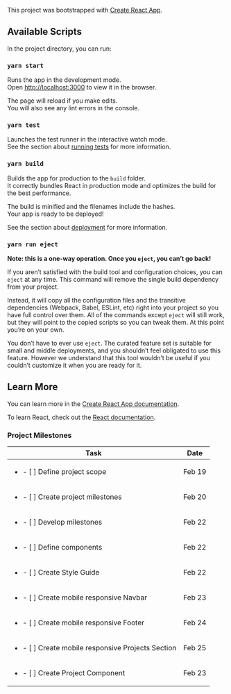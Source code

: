 This project was bootstrapped with [Create React App](https://github.com/facebook/create-react-app).

## Available Scripts

In the project directory, you can run:

### `yarn start`

Runs the app in the development mode.<br>
Open [http://localhost:3000](http://localhost:3000) to view it in the browser.

The page will reload if you make edits.<br>
You will also see any lint errors in the console.

### `yarn test`

Launches the test runner in the interactive watch mode.<br>
See the section about [running tests](https://facebook.github.io/create-react-app/docs/running-tests) for more information.

### `yarn build`

Builds the app for production to the `build` folder.<br>
It correctly bundles React in production mode and optimizes the build for the best performance.

The build is minified and the filenames include the hashes.<br>
Your app is ready to be deployed!

See the section about [deployment](https://facebook.github.io/create-react-app/docs/deployment) for more information.

### `yarn run eject`

**Note: this is a one-way operation. Once you `eject`, you can’t go back!**

If you aren’t satisfied with the build tool and configuration choices, you can `eject` at any time. This command will remove the single build dependency from your project.

Instead, it will copy all the configuration files and the transitive dependencies (Webpack, Babel, ESLint, etc) right into your project so you have full control over them. All of the commands except `eject` will still work, but they will point to the copied scripts so you can tweak them. At this point you’re on your own.

You don’t have to ever use `eject`. The curated feature set is suitable for small and middle deployments, and you shouldn’t feel obligated to use this feature. However we understand that this tool wouldn’t be useful if you couldn’t customize it when you are ready for it.

## Learn More

You can learn more in the [Create React App documentation](https://facebook.github.io/create-react-app/docs/getting-started).

To learn React, check out the [React documentation](https://reactjs.org/).
<br>
### Project Milestones
| Task                            | Date   |
| ------------------------------- | ------ |
| <ul><li>- [ ] Define project scope</li></ul>| Feb 19 |
| <ul><li>- [ ] Create project milestones</li></ul>| Feb 20 |
| <ul><li>- [ ] Develop milestones</li></ul>| Feb 22 |
| <ul><li>- [ ] Define components</li></ul>| Feb 22 |
| <ul><li>- [ ] Create Style Guide</li></ul>| Feb 22 |
| <ul><li>- [ ] Create mobile responsive Navbar</li></ul>| Feb 23 |
| <ul><li>- [ ] Create mobile responsive Footer</li></ul>| Feb 24 |
| <ul><li>- [ ] Create mobile responsive Projects Section</li></ul>| Feb 25 |
| <ul><li>- [ ] Create Project Component</li></ul>| Feb 23 |
